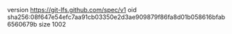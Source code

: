 version https://git-lfs.github.com/spec/v1
oid sha256:08f647e54efc7aa91cb03350e2d3ae909879f86fa8d01b058616bfab6560679b
size 1002
